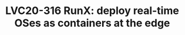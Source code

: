 ---
categories:
- lvc20
description: Containers are incredibly convenient to package applications and deploy
  them quickly across the data center.<br /> <br /> This talk will introduce RunX,
  a new project under LF Edge that aims at bringing containers to the edge with extra
  benefits. At the core, RunX is an OCI-compatible containers runtime to run software
  packaged as containers as Xen micro-VMs. RunX allows traditional containers to be
  executed with minimal overhead as virtual machines, providing additional isolation
  and real-time support.<br /> <br /> It also introduces new types of containers designed
  with edge and embedded deployments in mind. RunX enables RTOSes, and baremetal apps
  to be packaged as containers, delivered to the target using the powerful containers
  infrastructure, and deployed at runtime as Xen micro-VMs. Physical resources can
  be dynamically assigned to them, such as accelerators and FPGA blocks.<br /> <br
  /> This presentation will go through the architecture of RunX and the new deployment
  scenarios it enables. It will provide an overview of the integration with Yocto
  Project via the meta-virtualization layer and describe how to build a complete system
  with Xen and RunX.<br /> <br /> The presentation will come with a live demo on embedded
  hardware.
image: /assets/images/featured-images/lvc20/LVC20-316.png
session_id: LVC20-316
session_room: '[Track 1] IoT/Edge/Embedded'
session_slot:
  end_time: 2020-09-24 19:25
  start_time: 2020-09-24 19:00
session_speakers:
- speaker_bio: Stefano Stabellini serves as system software architect and virtualization
    lead at Xilinx, the world&#39;s largest supplier of FPGA solutions. Previously,
    at Aporeto, he created a virtualization-based security solution for containers
    and authored several security articles. As Senior Principal Software Engineer
    in Citrix, he led a small group of passionate engineers working on Open Source
    projects. Stefano has been involved in Xen development since 2007. He created
    libxenlight in November 2009 and started the Xen port to ARM with virtualization
    extensions in 2011. Today he is a Xen Project committer, and he maintains Xen
    on ARM and Xen support in Linux and QEMU.
  speaker_company: Xilinx
  speaker_image: http://avatars.sched.co/9/0d/10468699/avatar.jpg.320x320px.jpg?299
  speaker_name: Stefano Stabellini
  speaker_position: Principal Engineer
  speaker_role: attendee, speaker
- speaker_bio: Bruce Ashfield is currently a system software architect and Yocto technical
    lead at Xilinx, the worlds largest supplier of FPGA solutions. Previously, at
    Wind River, he created a embedded products based on the Yocto project. Bruce had
    a particular focus in virtualization and cloud native solutions, creating both
    a real time virtualization profile (Open Virtualization Profile) and a container
    based edge OS (OverC). Bruce continues as the kernel, meta-virtualization, meta-realtime
    and container maintainer for the Yocto project as well as working on System Device
    tree (among other things) at Xilinx.
  speaker_company: Xilinx
  speaker_image: http://avatars.sched.co/4/7c/7525594/avatar.jpg.320x320px.jpg?84e
  speaker_name: Bruce Ashfield
  speaker_position: Principal Engineer
  speaker_role: speaker
session_track: IoT and Embedded
tag: session
tags: IoT and Embedded
title: 'LVC20-316 RunX: deploy real-time OSes as containers at the edge'
---